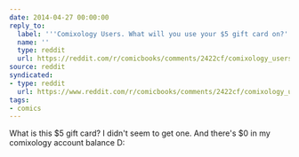 ```yaml
---
date: 2014-04-27 00:00:00
reply_to:
  label: '''Comixology Users. What will you use your $5 gift card on?'' on /r/comicbooks'
  name: ''
  type: reddit
  url: https://reddit.com/r/comicbooks/comments/2422cf/comixology_users_what_will_you_use_your_5_gift/
source: reddit
syndicated:
- type: reddit
  url: https://www.reddit.com/r/comicbooks/comments/2422cf/comixology_users_what_will_you_use_your_5_gift/ch2w9c3/
tags:
- comics
---
```


What is this $5 gift card? I didn't seem to get one. And there's $0 in my comixology account balance D: